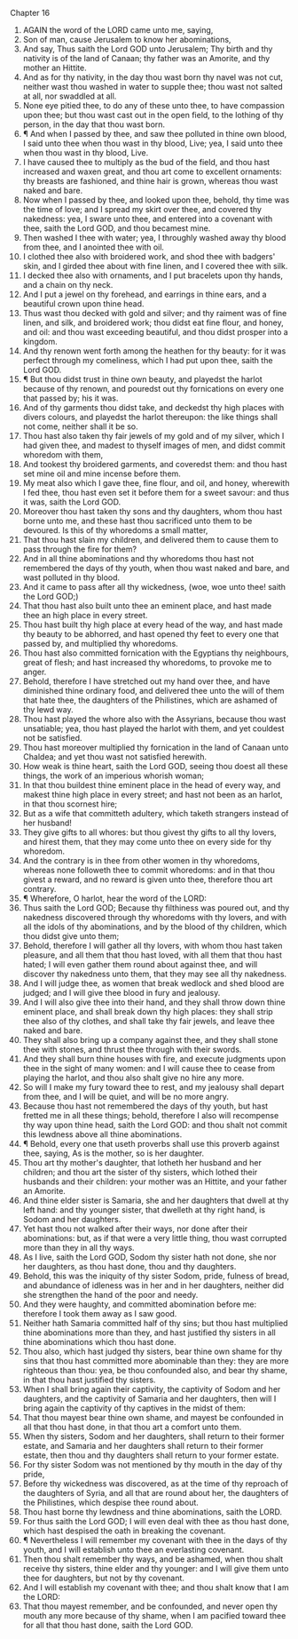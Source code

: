 

Chapter 16

1. AGAIN the word of the LORD came unto me, saying,
2. Son of man, cause Jerusalem to know her abominations,
3. And say, Thus saith the Lord GOD unto Jerusalem; Thy birth and thy nativity is of the land of Canaan; thy father was an Amorite, and thy mother an Hittite.
4. And as for thy nativity, in the day thou wast born thy navel was not cut, neither wast thou washed in water to supple thee; thou wast not salted at all, nor swaddled at all.
5. None eye pitied thee, to do any of these unto thee, to have compassion upon thee; but thou wast cast out in the open field, to the lothing of thy person, in the day that thou wast born.
6. ¶ And when I passed by thee, and saw thee polluted in thine own blood, I said unto thee when thou wast in thy blood, Live; yea, I said unto thee when thou wast in thy blood, Live.
7. I have caused thee to multiply as the bud of the field, and thou hast increased and waxen great, and thou art come to excellent ornaments: thy breasts are fashioned, and thine hair is grown, whereas thou wast naked and bare.
8. Now when I passed by thee, and looked upon thee, behold, thy time was the time of love; and I spread my skirt over thee, and covered thy nakedness: yea, I sware unto thee, and entered into a covenant with thee, saith the Lord GOD, and thou becamest mine.
9. Then washed I thee with water; yea, I throughly washed away thy blood from thee, and I anointed thee with oil.
10. I clothed thee also with broidered work, and shod thee with badgers' skin, and I girded thee about with fine linen, and I covered thee with silk.
11. I decked thee also with ornaments, and I put bracelets upon thy hands, and a chain on thy neck.
12. And I put a jewel on thy forehead, and earrings in thine ears, and a beautiful crown upon thine head.
13. Thus wast thou decked with gold and silver; and thy raiment was of fine linen, and silk, and broidered work; thou didst eat fine flour, and honey, and oil: and thou wast exceeding beautiful, and thou didst prosper into a kingdom.
14. And thy renown went forth among the heathen for thy beauty: for it was perfect through my comeliness, which I had put upon thee, saith the Lord GOD.
15. ¶ But thou didst trust in thine own beauty, and playedst the harlot because of thy renown, and pouredst out thy fornications on every one that passed by; his it was.
16. And of thy garments thou didst take, and deckedst thy high places with divers colours, and playedst the harlot thereupon: the like things shall not come, neither shall it be so.
17. Thou hast also taken thy fair jewels of my gold and of my silver, which I had given thee, and madest to thyself images of men, and didst commit whoredom with them,
18. And tookest thy broidered garments, and coveredst them: and thou hast set mine oil and mine incense before them.
19. My meat also which I gave thee, fine flour, and oil, and honey, wherewith I fed thee, thou hast even set it before them for a sweet savour: and thus it was, saith the Lord GOD.
20. Moreover thou hast taken thy sons and thy daughters, whom thou hast borne unto me, and these hast thou sacrificed unto them to be devoured.  Is this of thy whoredoms a small matter,
21. That thou hast slain my children, and delivered them to cause them to pass through the fire for them?
22. And in all thine abominations and thy whoredoms thou hast not remembered the days of thy youth, when thou wast naked and bare, and wast polluted in thy blood.
23. And it came to pass after all thy wickedness, (woe, woe unto thee!  saith the Lord GOD;)
24. That thou hast also built unto thee an eminent place, and hast made thee an high place in every street.
25. Thou hast built thy high place at every head of the way, and hast made thy beauty to be abhorred, and hast opened thy feet to every one that passed by, and multiplied thy whoredoms.
26. Thou hast also committed fornication with the Egyptians thy neighbours, great of flesh; and hast increased thy whoredoms, to provoke me to anger.
27. Behold, therefore I have stretched out my hand over thee, and have diminished thine ordinary food, and delivered thee unto the will of them that hate thee, the daughters of the Philistines, which are ashamed of thy lewd way.
28. Thou hast played the whore also with the Assyrians, because thou wast unsatiable; yea, thou hast played the harlot with them, and yet couldest not be satisfied.
29. Thou hast moreover multiplied thy fornication in the land of Canaan unto Chaldea; and yet thou wast not satisfied herewith.
30. How weak is thine heart, saith the Lord GOD, seeing thou doest all these things, the work of an imperious whorish woman;
31. In that thou buildest thine eminent place in the head of every way, and makest thine high place in every street; and hast not been as an harlot, in that thou scornest hire;
32. But as a wife that committeth adultery, which taketh strangers instead of her husband!
33. They give gifts to all whores: but thou givest thy gifts to all thy lovers, and hirest them, that they may come unto thee on every side for thy whoredom.
34. And the contrary is in thee from other women in thy whoredoms, whereas none followeth thee to commit whoredoms: and in that thou givest a reward, and no reward is given unto thee, therefore thou art contrary.
35. ¶ Wherefore, O harlot, hear the word of the LORD:
36. Thus saith the Lord GOD; Because thy filthiness was poured out, and thy nakedness discovered through thy whoredoms with thy lovers, and with all the idols of thy abominations, and by the blood of thy children, which thou didst give unto them;
37. Behold, therefore I will gather all thy lovers, with whom thou hast taken pleasure, and all them that thou hast loved, with all them that thou hast hated; I will even gather them round about against thee, and will discover thy nakedness unto them, that they may see all thy nakedness.
38. And I will judge thee, as women that break wedlock and shed blood are judged; and I will give thee blood in fury and jealousy.
39. And I will also give thee into their hand, and they shall throw down thine eminent place, and shall break down thy high places: they shall strip thee also of thy clothes, and shall take thy fair jewels, and leave thee naked and bare.
40. They shall also bring up a company against thee, and they shall stone thee with stones, and thrust thee through with their swords.
41. And they shall burn thine houses with fire, and execute judgments upon thee in the sight of many women: and I will cause thee to cease from playing the harlot, and thou also shalt give no hire any more.
42. So will I make my fury toward thee to rest, and my jealousy shall depart from thee, and I will be quiet, and will be no more angry.
43. Because thou hast not remembered the days of thy youth, but hast fretted me in all these things; behold, therefore I also will recompense thy way upon thine head, saith the Lord GOD: and thou shalt not commit this lewdness above all thine abominations.
44. ¶ Behold, every one that useth proverbs shall use this proverb against thee, saying, As is the mother, so is her daughter.
45. Thou art thy mother's daughter, that lotheth her husband and her children; and thou art the sister of thy sisters, which lothed their husbands and their children: your mother was an Hittite, and your father an Amorite.
46. And thine elder sister is Samaria, she and her daughters that dwell at thy left hand: and thy younger sister, that dwelleth at thy right hand, is Sodom and her daughters.
47. Yet hast thou not walked after their ways, nor done after their abominations: but, as if that were a very little thing, thou wast corrupted more than they in all thy ways.
48. As I live, saith the Lord GOD, Sodom thy sister hath not done, she nor her daughters, as thou hast done, thou and thy daughters.
49. Behold, this was the iniquity of thy sister Sodom, pride, fulness of bread, and abundance of idleness was in her and in her daughters, neither did she strengthen the hand of the poor and needy.
50. And they were haughty, and committed abomination before me: therefore I took them away as I saw good.
51. Neither hath Samaria committed half of thy sins; but thou hast multiplied thine abominations more than they, and hast justified thy sisters in all thine abominations which thou hast done.
52. Thou also, which hast judged thy sisters, bear thine own shame for thy sins that thou hast committed more abominable than they: they are more righteous than thou: yea, be thou confounded also, and bear thy shame, in that thou hast justified thy sisters.
53. When I shall bring again their captivity, the captivity of Sodom and her daughters, and the captivity of Samaria and her daughters, then will I bring again the captivity of thy captives in the midst of them:
54. That thou mayest bear thine own shame, and mayest be confounded in all that thou hast done, in that thou art a comfort unto them.
55. When thy sisters, Sodom and her daughters, shall return to their former estate, and Samaria and her daughters shall return to their former estate, then thou and thy daughters shall return to your former estate.
56. For thy sister Sodom was not mentioned by thy mouth in the day of thy pride,
57. Before thy wickedness was discovered, as at the time of thy reproach of the daughters of Syria, and all that are round about her, the daughters of the Philistines, which despise thee round about.
58. Thou hast borne thy lewdness and thine abominations, saith the LORD.
59. For thus saith the Lord GOD; I will even deal with thee as thou hast done, which hast despised the oath in breaking the covenant.
60. ¶ Nevertheless I will remember my covenant with thee in the days of thy youth, and I will establish unto thee an everlasting covenant.
61. Then thou shalt remember thy ways, and be ashamed, when thou shalt receive thy sisters, thine elder and thy younger: and I will give them unto thee for daughters, but not by thy covenant.
62. And I will establish my covenant with thee; and thou shalt know that I am the LORD:
63. That thou mayest remember, and be confounded, and never open thy mouth any more because of thy shame, when I am pacified toward thee for all that thou hast done, saith the Lord GOD.
